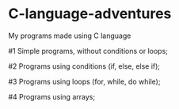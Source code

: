 # C-language-adventures
My programs made using C language


#1 Simple programs, without conditions or loops;

#2 Programs using conditions (if, else, else if);

#3 Programs using loops (for, while, do while);

#4 Programs using arrays;
